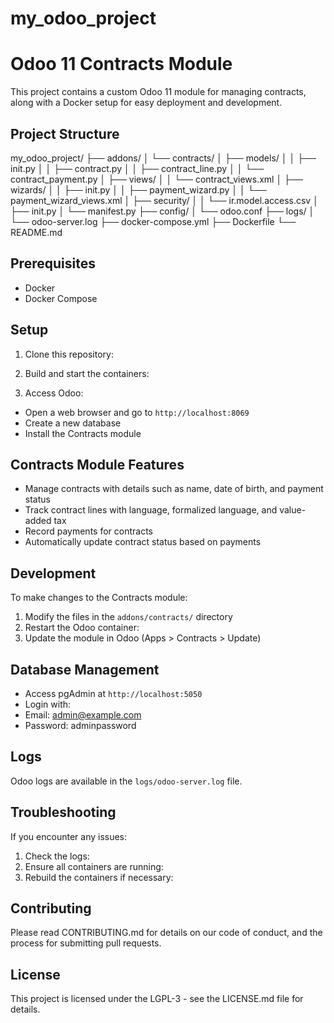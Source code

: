 # my_odoo_project
# Odoo 11 Contracts Module

This project contains a custom Odoo 11 module for managing contracts, along with a Docker setup for easy deployment and development.

## Project Structure
my_odoo_project/
├── addons/
│   └── contracts/
│       ├── models/
│       │   ├── init.py
│       │   ├── contract.py
│       │   ├── contract_line.py
│       │   └── contract_payment.py
│       ├── views/
│       │   └── contract_views.xml
│       ├── wizards/
│       │   ├── init.py
│       │   ├── payment_wizard.py
│       │   └── payment_wizard_views.xml
│       ├── security/
│       │   └── ir.model.access.csv
│       ├── init.py
│       └── manifest.py
├── config/
│   └── odoo.conf
├── logs/
│   └── odoo-server.log
├── docker-compose.yml
├── Dockerfile
└── README.md


## Prerequisites

- Docker
- Docker Compose

## Setup

1. Clone this repository:

2. Build and start the containers:


3. Access Odoo:
- Open a web browser and go to `http://localhost:8069`
- Create a new database
- Install the Contracts module

## Contracts Module Features

- Manage contracts with details such as name, date of birth, and payment status
- Track contract lines with language, formalized language, and value-added tax
- Record payments for contracts
- Automatically update contract status based on payments

## Development

To make changes to the Contracts module:

1. Modify the files in the `addons/contracts/` directory
2. Restart the Odoo container:
3. Update the module in Odoo (Apps > Contracts > Update)

## Database Management

- Access pgAdmin at `http://localhost:5050`
- Login with:
- Email: admin@example.com
- Password: adminpassword

## Logs

Odoo logs are available in the `logs/odoo-server.log` file.

## Troubleshooting

If you encounter any issues:

1. Check the logs:
1. Ensure all containers are running:
3. Rebuild the containers if necessary:

## Contributing

Please read CONTRIBUTING.md for details on our code of conduct, and the process for submitting pull requests.

## License

This project is licensed under the LGPL-3 - see the LICENSE.md file for details.